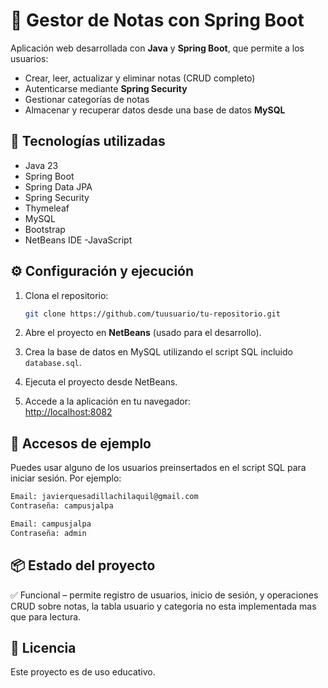 # 📝 Gestor de Notas con Spring Boot

Aplicación web desarrollada con **Java** y **Spring Boot**, que permite a los usuarios:

- Crear, leer, actualizar y eliminar notas (CRUD completo)
- Autenticarse mediante **Spring Security**
- Gestionar categorías de notas
- Almacenar y recuperar datos desde una base de datos **MySQL**

## 🚀 Tecnologías utilizadas

- Java 23
- Spring Boot
- Spring Data JPA
- Spring Security
- Thymeleaf
- MySQL
- Bootstrap
- NetBeans IDE
-JavaScript

## ⚙️ Configuración y ejecución

1. Clona el repositorio:
   ```bash
   git clone https://github.com/tuusuario/tu-repositorio.git
   ```

2. Abre el proyecto en **NetBeans** (usado para el desarrollo).


3. Crea la base de datos en MySQL utilizando el script SQL incluido `database.sql`.


4. Ejecuta el proyecto desde NetBeans.

7. Accede a la aplicación en tu navegador:  
   [http://localhost:8082](http://localhost:8082)

## 👤 Accesos de ejemplo

Puedes usar alguno de los usuarios preinsertados en el script SQL para iniciar sesión. Por ejemplo:

```bash
Email: javierquesadillachilaquil@gmail.com
Contraseña: campusjalpa
```
```bash
Email: campusjalpa
Contraseña: admin
```

## 📦 Estado del proyecto

✅ Funcional – permite registro de usuarios, inicio de sesión, y operaciones CRUD sobre notas, la tabla usuario y categoria no esta implementada mas que para lectura.

## 📄 Licencia

Este proyecto es de uso educativo.
